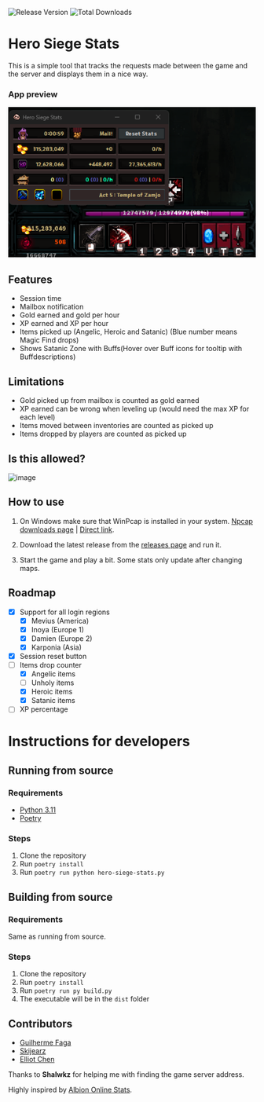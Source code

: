 ![Release Version](https://img.shields.io/github/v/release/guilhermefaga/hero-siege-stats) ![Total Downloads](https://img.shields.io/github/downloads/guilhermefaga/hero-siege-stats/total.svg)

# Hero Siege Stats

This is a simple tool that tracks the requests made between the game and the server and displays them in a nice way.

### App preview

![App preview](/assets/readme/preview.png)

## Features

- Session time
- Mailbox notification
- Gold earned and gold per hour
- XP earned and XP per hour
- Items picked up (Angelic, Heroic and Satanic) (Blue number means Magic Find drops)
- Shows Satanic Zone with Buffs(Hover over Buff icons for tooltip with Buffdescriptions)

## Limitations

- Gold picked up from mailbox is counted as gold earned
- XP earned can be wrong when leveling up (would need the max XP for each level)
- Items moved between inventories are counted as picked up
- Items dropped by players are counted as picked up

## Is this allowed?

![image](https://github.com/GuilhermeFaga/hero-siege-stats/assets/32572430/56a116cb-66b1-45de-afa9-3d3dc7a2ea6c)


## How to use

1. On Windows make sure that WinPcap is installed in your system. [Npcap downloads page](https://npcap.com/#download) | [Direct link](https://npcap.com/dist/npcap-1.77.exe).

2. Download the latest release from the [releases page](https://github.com/GuilhermeFaga/hero-siege-stats/releases) and run it.

3. Start the game and play a bit. Some stats only update after changing maps.

## Roadmap

- [X] Support for all login regions
  - [X] Mevius (America)
  - [X] Inoya (Europe 1)
  - [X] Damien (Europe 2)
  - [X] Karponia (Asia)
- [X] Session reset button
- [ ] Items drop counter
  - [X] Angelic items
  - [ ] Unholy items
  - [X] Heroic items
  - [X] Satanic items
- [ ] XP percentage

# Instructions for developers

## Running from source

### Requirements

- [Python 3.11](https://www.python.org/downloads/release/python-3116/)
- [Poetry](https://python-poetry.org/)

### Steps

1. Clone the repository
2. Run `poetry install`
3. Run `poetry run python hero-siege-stats.py`

## Building from source

### Requirements

Same as running from source.

### Steps

1. Clone the repository
2. Run `poetry install`
3. Run `poetry run py build.py`
4. The executable will be in the `dist` folder

## Contributors

- [Guilherme Faga](https://faga.dev)
- [Skijearz](https://github.com/Skijearz)
- [Elliot Chen](https://github.com/keoy7am)

Thanks to **Shalwkz** for helping me with finding the game server address.

Highly inspired by [Albion Online Stats](https://github.com/mazurwiktor/albion-online-stats).
